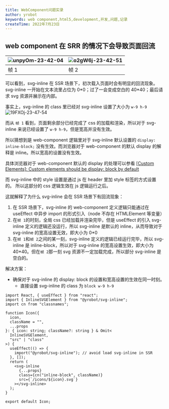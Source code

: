 ```yaml
---
title: WebComponent问题实录
author: yrobot
keywords: web component,html5,development,开发,问题,记录
createTime: 2022年7月23日
---
```


## web component 在 SRR 的情况下会导致页面回流

| ![unpyOm-23-42-04](https://images.yrobot.top/2022-07-23/unpyOm-23-42-04.png) | ![o2gW6j-23-42-51](https://images.yrobot.top/2022-07-23/o2gW6j-23-42-51.png) |
| ---------------------------------------------------------------------------- | ---------------------------------------------------------------------------- |
| 帧 1                                                                         | 帧 2                                                                         |

可以看到，svg-inline 在 SSR 场景下，初次载入页面时会有明显的回流现象。  
svg-inline 一开始在文本流里占位为 0\*0；过了一会变成空白的 40\*40；最后请求 svg 资源并展示在内部。

事实上，svg-inline 的 class 里已经对 svg-inline 设置了大小为 `w-9 h-9`  
![19FXOj-23-47-54](https://images.yrobot.top/2022-07-23/19FXOj-23-47-54.png)

而从 `帧 1` 看到，页面剩余部分已经完成了 css 的加载和渲染，所以对于 svg-inline 来说已经设置了 `w-9 h-9`，但是宽高并没有生效。

所以猜想到是 web-component 逻辑里对于 svg-inline 默认设置的 `display: inline-block;` 没有生效。而浏览器对于 web-component 的默认 display 的解释是 inline。所以宽高的设置没有生效。

具体浏览器对于 web-component 默认的 display 的处理可以参看 [[Custom Elements]: Custom elements should be display: block by default
](https://github.com/WICG/webcomponents/issues/224)

而 svg-inline 中的 style 设置是通过 js 在 header 里加 style 标签的方式设置的。
所以这部分的 css 逻辑生效在 js 逻辑运行之后。

这就解释了为什么 svg-inline 会在 SSR 场景下有回流现象：

1. 在 SSR 场景下，svg-inline 的 web-component 定义逻辑只能通过在 useEffect 中异步 import 的形式引入（node 不存在 HTMLElement 等变量）
2. 在`帧 1`的时刻，全局 css 已经加载并渲染完毕，但是 useEffect 的引入 svg-inline 定义的逻辑还没运行，所以 svg-inline 是默认的 inline，从而导致对于 svg-inline 的宽高设置无效，即大小为 0\*0
3. 在`帧 1`和`帧 2`之间的某一刻，svg-inline 定义的逻辑已经运行完毕，所以 svg-inline 是 inline-block，所以对于 svg-inline 的宽高设置生效，即大小为 40\*40。但在`帧 2`那一刻 svg 资源不一定加载完成，所以部分 svg-inline 是空白的。

解决方案：

- 确保对于 svg-inline 的 display: block 的设置和宽高设置的生效在同一时刻。
  - 直接设置 svg-inline 的 class 为 `block w-9 h-9`

```tsx
import React, { useEffect } from "react";
import { InlineSVGElement } from "@yrobot/svg-inline";
import cn from "classnames";

function Icon({
  icon,
  className = "",
  ...props
}: { icon: string; className?: string } & Omit<
  InlineSVGElement,
  "src" | "class"
>) {
  useEffect(() => {
    import("@yrobot/svg-inline"); // avoid load svg-inline in SSR
  }, []);
  return (
    <svg-inline
      {...props}
      class={cn("inline-block", className)}
      src={`/icons/${icon}.svg`}
    ></svg-inline>
  );
}

export default Icon;
```

